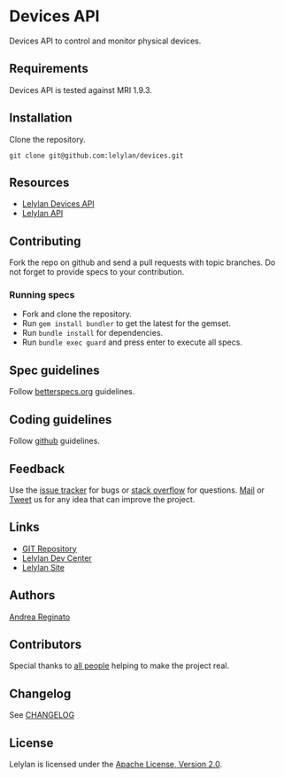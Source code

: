 # Devices API

Devices API to control and monitor physical devices.


## Requirements

Devices API is tested against MRI 1.9.3.


## Installation

Clone the repository.

    git clone git@github.com:lelylan/devices.git


## Resources

* [Lelylan Devices API](http://dev.lelylan.com/developers#devices-api)
* [Lelylan API](http://dev.lelylan.com)


## Contributing

Fork the repo on github and send a pull requests with topic branches. Do not forget to
provide specs to your contribution.


### Running specs

* Fork and clone the repository.
* Run `gem install bundler` to get the latest for the gemset.
* Run `bundle install` for dependencies.
* Run `bundle exec guard` and press enter to execute all specs.


## Spec guidelines

Follow [betterspecs.org](http://betterspecs.org) guidelines.


## Coding guidelines

Follow [github](https://github.com/styleguide/) guidelines.


## Feedback

Use the [issue tracker](http://github.com/lelylan/devices/issues) for bugs or [stack overflow](http://stackoverflow.com/questions/tagged/lelylan) for questions.
[Mail](mailto:dev@lelylan.com) or [Tweet](http://twitter.com/lelylan) us for any idea that can improve the project.


## Links

* [GIT Repository](http://github.com/lelylan/devices)
* [Lelylan Dev Center](http://dev.lelylan.com)
* [Lelylan Site](http://lelylan.com)


## Authors

[Andrea Reginato](https://www.linkedin.com/in/andreareginato)


## Contributors

Special thanks to [all people](https://github.com/lelylan/devices/graphs/contributors) helping to make the project real.


## Changelog

See [CHANGELOG](https://github.com/lelylan/devices/blob/master/CHANGELOG.md)


## License

Lelylan is licensed under the [Apache License, Version 2.0](http://www.apache.org/licenses/LICENSE-2.0).
